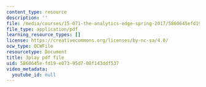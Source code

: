 ```yaml
---
content_type: resource
description: ''
file: /media/courses/15-071-the-analytics-edge-spring-2017/5860645efd19e07395d708f143ddf537_0fWDzzMSk8I.pdf
file_type: application/pdf
learning_resource_types: []
license: https://creativecommons.org/licenses/by-nc-sa/4.0/
ocw_type: OCWFile
resourcetype: Document
title: 3play pdf file
uid: 5860645e-fd19-e073-95d7-08f143ddf537
video_metadata:
  youtube_id: null
---
```

